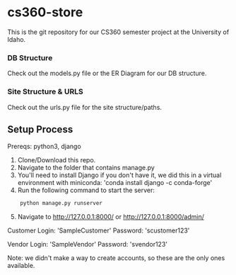 # cs360-store
This is the git repository for our CS360 semester project at the University of Idaho.

### DB Structure
Check out the models.py file or the ER Diagram for our DB structure.

### Site Structure & URLS
Check out the urls.py file for the site structure/paths.

## Setup Process
Prereqs: python3, django

1. Clone/Download this repo.
2. Navigate to the folder that contains manage.py
3. You'll need to install Django if you don't have it, we did this in a virtual environment with miniconda: 'conda install django -c conda-forge'
4. Run the following command to start the server:
```bash
	python manage.py runserver
```
5. Navigate to http://127.0.0.1:8000/ or http://127.0.0.1:8000/admin/

Customer Login: 'SampleCustomer' Password: 'scustomer123'

Vendor Login: 'SampleVendor' Password: 'svendor123'

Note: we didn't make a way to create accounts, so these are the only ones available.
